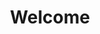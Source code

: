 ---
title: Welcome
tagline: An intuitive, real-time dashboard for your FTC Robot. 
heroImage: /app-zoomed.png
actions:
  # - label: View on github
  #   type: primary
  #   to: https://github.com/Blackman99/sveltepress
  #   external: true
  - label: Read the Docs
    type: primary
    to: /docs/overview
  - label: Report a Bug
    type: flat
    to: mailto:ftcontrol@bylazar.com
    external: true
features:
  - title: Sleek and Modern Interface  
    description: Built with Svelte for a blazing-fast, fluid experience—perfect for real-time control and monitoring.  
    icon:
      type: svg
      value: <svg xmlns="http://www.w3.org/2000/svg" width="24" height="24" viewBox="0 0 24 24"><path fill="currentColor" d="M8.162 13.655a.5.5 0 0 0-.007.707l3.491 3.492a.5.5 0 0 0 .708 0l3.49-3.492a.5.5 0 0 0-.706-.707L12.5 16.293V2.5a.5.5 0 0 0-1 0v13.793l-2.638-2.638a.5.5 0 0 0-.7 0M18 9h-1.5a.5.5 0 0 0 0 1H18a2.003 2.003 0 0 1 2 2v7a2.003 2.003 0 0 1-2 2H6a2.003 2.003 0 0 1-2-2v-7a2.003 2.003 0 0 1 2-2h2.5a.5.5 0 0 0 0-1H6a3.003 3.003 0 0 0-3 3v7a3.003 3.003 0 0 0 3 3h12a3.003 3.003 0 0 0 3-3v-7a3.003 3.003 0 0 0-3-3"/></svg>
  - title: Driver Station Functionality  
    description: Control your robot just like an official Driver Station—complete with OpMode switching.  
    icon:
      type: svg
      value: <svg xmlns="http://www.w3.org/2000/svg" width="24" height="24" viewBox="0 0 24 24"><path fill="currentColor" d="M7.5 16h-4a.5.5 0 0 1-.5-.5v-7a.5.5 0 0 1 .5-.5h3a.5.5 0 0 0 0-1h-3A1.5 1.5 0 0 0 2 8.5v7A1.5 1.5 0 0 0 3.5 17h4a.5.5 0 0 0 0-1m5.966-4.167q-.016-.042-.04-.079a.5.5 0 0 0-.056-.083c-.022-.025-.048-.043-.074-.063c-.019-.014-.032-.034-.053-.046l-.027-.008c-.027-.014-.058-.02-.088-.028c-.035-.01-.069-.02-.104-.021c-.008 0-.016-.005-.024-.005H8.85l2.088-3.757a.5.5 0 1 0-.876-.486l-2.5 4.5l-.008.027c-.014.028-.02.058-.028.09c-.01.034-.02.067-.021.101c0 .009-.005.016-.005.025c0 .022.01.04.012.061q.006.053.022.105q.016.043.04.081a.5.5 0 0 0 .056.082c.022.025.048.043.074.063c.019.015.032.034.053.046l.023.005A.5.5 0 0 0 8 12.5h4.15l-2.088 3.757a.501.501 0 0 0 .876.486l2.5-4.5l.008-.027c.014-.027.02-.058.028-.088c.01-.035.02-.069.021-.104c0-.008.005-.016.005-.024c0-.021-.01-.039-.012-.06a.5.5 0 0 0-.022-.107M17.5 7h-4a.5.5 0 0 0 0 1h4a.5.5 0 0 1 .5.5v7a.5.5 0 0 1-.5.5h-3a.5.5 0 0 0 0 1h3a1.5 1.5 0 0 0 1.5-1.5v-7A1.5 1.5 0 0 0 17.5 7m4 3a.5.5 0 0 0-.5.5v3a.5.5 0 1 0 1 0v-3a.5.5 0 0 0-.5-.5"/></svg>
  - title: Advanced Debugging Tools  
    description: Unlock pro-level debugging with robust telemetry, interactive field visualization, and capture mode for replaying matches. 
    icon:
      type: svg
      value: <svg xmlns="http://www.w3.org/2000/svg" width="24" height="24" viewBox="0 0 24 24"><path fill="currentColor" d="M12 13a.5.5 0 0 0 .5-.5v-3a.5.5 0 0 0-1 0v3a.5.5 0 0 0 .5.5m7.99-9.247a.5.5 0 0 0-.593-.387a9.1 9.1 0 0 1-7.11-1.454a.5.5 0 0 0-.574 0a9.1 9.1 0 0 1-7.11 1.454a.498.498 0 0 0-.603.49v8.018a9.13 9.13 0 0 0 3.799 7.407l3.91 2.804a.5.5 0 0 0 .582 0l3.91-2.804A9.13 9.13 0 0 0 20 11.874V3.855a.5.5 0 0 0-.01-.102M19 11.874a8.13 8.13 0 0 1-3.38 6.595L12 21.063L8.38 18.47A8.13 8.13 0 0 1 5 11.874v-7.42a10.08 10.08 0 0 0 7-1.53a10.08 10.08 0 0 0 7 1.53zm-7 2.001a.625.625 0 1 0 0 1.25a.625.625 0 0 0 0-1.25"/></svg>
  - title: Precision Tuning Made Easy  
    description: Configure your robot’s behavior in real time with a flexible system that supports nearly any data type—leveraging the latest Android libraries.
    icon:
      type: svg
      value: <svg xmlns="http://www.w3.org/2000/svg" width="24" height="24" viewBox="0 0 24 24"><path fill="currentColor" d="M9.5 8h12a.5.5 0 0 0 0-1h-12a.5.5 0 0 0 0 1m-3.459 8.17l-.874 1V6.83l.874 1a.497.497 0 0 0 .705.046a.5.5 0 0 0 .047-.705l-1.75-2l-.023-.023a.516.516 0 0 0-.729.023l-1.75 2a.5.5 0 1 0 .752.658l.874-.998v10.338l-.874-.998a.5.5 0 0 0-.752.658l1.75 2a.5.5 0 0 0 .752 0l1.75-2a.5.5 0 0 0-.752-.658M21.5 17h-12a.5.5 0 0 0 0 1h12a.5.5 0 0 0 0-1m0-5h-12a.5.5 0 0 0 0 1h12a.5.5 0 0 0 0-1"/></svg>
  - title: More Features Coming Soon
    description: We're just getting started. Expect an all in one toolbox in the future.
    icon:
      type: svg
      value: <svg xmlns="http://www.w3.org/2000/svg" width="24" height="24" viewBox="0 0 24 24"><path fill="currentColor" d="m21.3 12.5l-3.6-3.3l3.6-2.9c.1 0 .1-.1.1-.1c.1-.2 0-.5-.2-.7l-5-2.7c-.2-.1-.4-.1-.5 0L12 5.6L8.3 2.8c-.2-.1-.4-.1-.5 0l-5 2.7c-.1 0-.1.1-.1.1c-.3.1-.2.5 0 .6l3.6 2.9l-3.6 3.3l-.1.1c-.1.2 0 .5.2.7l3.7 2v2.5c0 .2.1.3.2.4l5 3c.1 0 .2.1.3.1s.2 0 .3-.1l5-3c.2-.1.2-.3.2-.4v-2.5l3.7-2l.1-.1c.3-.1.2-.4 0-.6M16 3.7l4.1 2.2L17 8.6l-4.1-2.4zm.1 5.5L12 11.9L7.9 9.2L12 6.8zM3.9 5.9L8 3.7l3.2 2.4L7 8.6zm0 6.8l3.2-3l4.1 2.7L8 15zm12.6 4.9L12 20.3l-4.5-2.7v-1.7l.3.1H8c.1 0 .2 0 .3-.1L12 13l3.7 2.9c.1.1.2.1.3.1s.2 0 .2-.1l.3-.1zM16 15l-3.2-2.5l4.1-2.7l3.2 3z"/></svg>
---